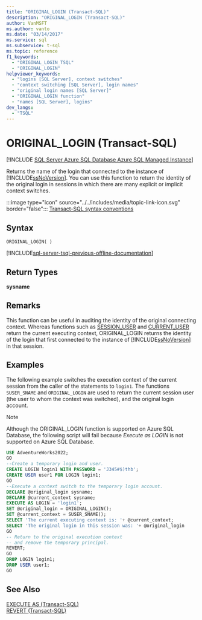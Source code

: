 ```yaml
---
title: "ORIGINAL_LOGIN (Transact-SQL)"
description: "ORIGINAL_LOGIN (Transact-SQL)"
author: VanMSFT
ms.author: vanto
ms.date: "03/14/2017"
ms.service: sql
ms.subservice: t-sql
ms.topic: reference
f1_keywords:
  - "ORIGINAL_LOGIN_TSQL"
  - "ORIGINAL_LOGIN"
helpviewer_keywords:
  - "logins [SQL Server], context switches"
  - "context switching [SQL Server], login names"
  - "original login names [SQL Server]"
  - "ORIGINAL_LOGIN function"
  - "names [SQL Server], logins"
dev_langs:
  - "TSQL"
---
```

# ORIGINAL_LOGIN (Transact-SQL)
[!INCLUDE [SQL Server Azure SQL Database Azure SQL Managed Instance](../../includes/applies-to-version/sql-asdb-asdbmi.md)]

  Returns the name of the login that connected to the instance of [!INCLUDE[ssNoVersion](../../includes/ssnoversion-md.md)]. You can use this function to return the identity of the original login in sessions in which there are many explicit or implicit context switches.  
  
 :::image type="icon" source="../../includes/media/topic-link-icon.svg" border="false"::: [Transact-SQL syntax conventions](../../t-sql/language-elements/transact-sql-syntax-conventions-transact-sql.md)  
  
## Syntax  
  
```syntaxsql
ORIGINAL_LOGIN( )  
```  
  
[!INCLUDE[sql-server-tsql-previous-offline-documentation](../../includes/sql-server-tsql-previous-offline-documentation.md)]

## Return Types
 **sysname**  
  
## Remarks  
 This function can be useful in auditing the identity of the original connecting context. Whereas functions such as [SESSION_USER](../../t-sql/functions/session-user-transact-sql.md) and [CURRENT_USER](../../t-sql/functions/current-user-transact-sql.md) return the current executing context, ORIGINAL_LOGIN returns the identity of the login that first connected to the instance of [!INCLUDE[ssNoVersion](../../includes/ssnoversion-md.md)] in that session.  
 
  
## Examples  
 The following example switches the execution context of the current session from the caller of the statements to `login1`. The functions `SUSER_SNAME` and `ORIGINAL_LOGIN` are used to return the current session user (the user to whom the context was switched), and the original login account. 
 
  >[!NOTE]
  > Although the ORIGINAL_LOGIN function is supported on Azure SQL Database, the following script will fail because *Execute as LOGIN* is not supported on Azure SQL Database. 
  
```sql  
USE AdventureWorks2022;  
GO  
--Create a temporary login and user.  
CREATE LOGIN login1 WITH PASSWORD = 'J345#$)thb';  
CREATE USER user1 FOR LOGIN login1;  
GO  
--Execute a context switch to the temporary login account.  
DECLARE @original_login sysname;  
DECLARE @current_context sysname;  
EXECUTE AS LOGIN = 'login1';  
SET @original_login = ORIGINAL_LOGIN();  
SET @current_context = SUSER_SNAME();  
SELECT 'The current executing context is: '+ @current_context;  
SELECT 'The original login in this session was: '+ @original_login  
GO  
-- Return to the original execution context  
-- and remove the temporary principal.  
REVERT;  
GO  
DROP LOGIN login1;  
DROP USER user1;  
GO  
```  
  
## See Also  
 [EXECUTE AS &#40;Transact-SQL&#41;](../../t-sql/statements/execute-as-transact-sql.md)   
 [REVERT &#40;Transact-SQL&#41;](../../t-sql/statements/revert-transact-sql.md)  
  
  
